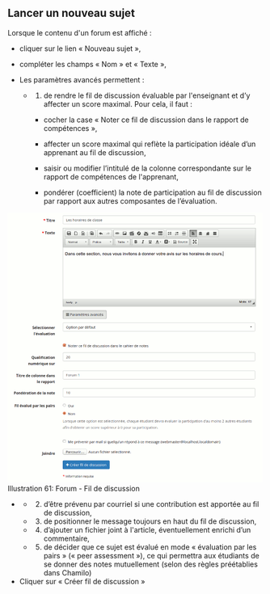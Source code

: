 ## Lancer un nouveau sujet
Lorsque le contenu d'un forum est affiché :

* cliquer sur le lien « Nouveau sujet »,

* compléter les champs « Nom » et « Texte »,

* Les paramètres avancés permettent :

  * 1. de rendre le fil de discussion évaluable par l'enseignant et d’y affecter un score maximal. Pour cela, il faut :

    * cocher la case « Noter ce fil de discussion dans le rapport de compétences »,

    * affecter un score maximal qui reflète la participation idéale d’un apprenant au fil de discussion,

    * saisir ou modifier l’intitulé de la colonne correspondante sur le rapport de compétences de l'apprenant,

    * pondérer \(coefficient\) la note de participation au fil de discussion par rapport aux autres composantes de l’évaluation.

![](../assets/images62.png)Illustration 61: Forum - Fil de discussion

* * 2. d’être prévenu par courriel si une contribution est apportée au fil de discussion,

  * 3. de positionner le message toujours en haut du fil de discussion,

  * 4. d’ajouter un fichier joint à l'article, éventuellement enrichi d’un commentaire,

  * 5. de décider que ce sujet est évalué en mode « évaluation par les pairs » \(« peer assessment »\), ce qui permettra aux étudiants de se donner des notes mutuellement \(selon des règles préétablies dans Chamilo\)
* Cliquer sur « Créer fil de discussion »



